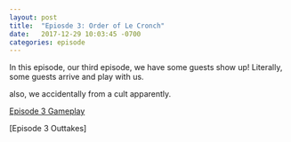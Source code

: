 ```yaml
---
layout: post
title:  "Epiosde 3: Order of Le Cronch"
date:   2017-12-29 10:03:45 -0700
categories: episode
---
```

In this episode, our third episode, we have some guests show up! Literally, some guests arrive and play with us.

also, we accidentally from a cult apparently.

[Episode 3 Gameplay]()

[Episode 3 Outtakes]

